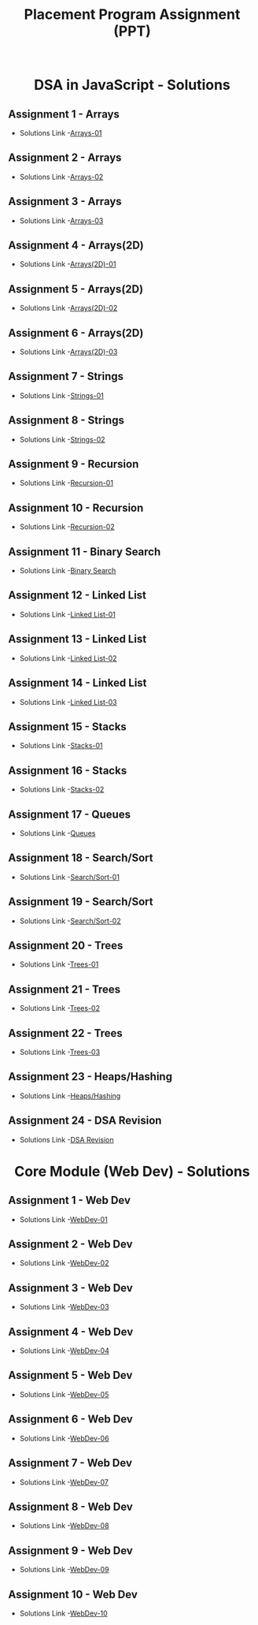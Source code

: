 <h1 align="center"> Placement Program Assignment (PPT)</h1>

<br>

<h1 align="center"> DSA in JavaScript - Solutions</h1>

## Assignment 1 - Arrays

- Solutions Link -[Arrays-01](https://github.com/MadhavSahi/FullStack-JavaScript-2022-23/tree/main/PlacementProgramAssignment_MadhavSahi/01-Arrays "Solutions Link")

## Assignment 2 - Arrays

- Solutions Link -[Arrays-02](https://github.com/MadhavSahi/FullStack-JavaScript-2022-23/tree/main/PlacementProgramAssignment_MadhavSahi/02-Arrays "Solutions Link")

## Assignment 3 - Arrays

- Solutions Link -[Arrays-03](https://github.com/MadhavSahi/FullStack-JavaScript-2022-23/tree/main/PlacementProgramAssignment_MadhavSahi/03-Arrays "Solutions Link")

## Assignment 4 - Arrays(2D)

- Solutions Link -[Arrays(2D)-01](https://github.com/MadhavSahi/FullStack-JavaScript-2022-23/tree/main/PlacementProgramAssignment_MadhavSahi/04-Arrays(2D) "Solutions Link")

## Assignment 5 - Arrays(2D)

- Solutions Link -[Arrays(2D)-02](https://github.com/MadhavSahi/FullStack-JavaScript-2022-23/tree/main/PlacementProgramAssignment_MadhavSahi/05-Arrays(2D) "Solutions Link")

## Assignment 6 - Arrays(2D)

- Solutions Link -[Arrays(2D)-03](https://github.com/MadhavSahi/FullStack-JavaScript-2022-23/tree/main/PlacementProgramAssignment_MadhavSahi/06-Arrays(2D) "Solutions Link")
## Assignment 7 - Strings

- Solutions Link -[Strings-01](https://github.com/MadhavSahi/FullStack-JavaScript-2022-23/tree/main/PlacementProgramAssignment_MadhavSahi/07-Strings "Solutions Link")
## Assignment 8 - Strings

- Solutions Link -[Strings-02](https://github.com/MadhavSahi/FullStack-JavaScript-2022-23/tree/main/PlacementProgramAssignment_MadhavSahi/08-Strings "Solutions Link")
## Assignment 9 - Recursion

- Solutions Link -[Recursion-01](https://github.com/MadhavSahi/FullStack-JavaScript-2022-23/tree/main/PlacementProgramAssignment_MadhavSahi/09-Recursion "Solutions Link")
## Assignment 10 - Recursion

- Solutions Link -[Recursion-02](https://github.com/MadhavSahi/FullStack-JavaScript-2022-23/tree/main/PlacementProgramAssignment_MadhavSahi/10-Recursion "Solutions Link")
## Assignment 11 - Binary Search

- Solutions Link -[Binary Search](https://github.com/MadhavSahi/FullStack-JavaScript-2022-23/tree/main/PlacementProgramAssignment_MadhavSahi/11-BinarySearch "Solutions Link")
## Assignment 12 - Linked List

- Solutions Link -[Linked List-01](https://github.com/MadhavSahi/FullStack-JavaScript-2022-23/tree/main/PlacementProgramAssignment_MadhavSahi/12-LinkedList "Solutions Link")
## Assignment 13 - Linked List

- Solutions Link -[Linked List-02](https://github.com/MadhavSahi/FullStack-JavaScript-2022-23/tree/main/PlacementProgramAssignment_MadhavSahi/13-LinkedList "Solutions Link")
## Assignment 14 - Linked List

- Solutions Link -[Linked List-03](https://github.com/MadhavSahi/FullStack-JavaScript-2022-23/tree/main/PlacementProgramAssignment_MadhavSahi/14-LinkedList "Solutions Link")
## Assignment 15 - Stacks

- Solutions Link -[Stacks-01](https://github.com/MadhavSahi/FullStack-JavaScript-2022-23/tree/main/PlacementProgramAssignment_MadhavSahi/15-Stacks "Solutions Link")
## Assignment 16 - Stacks

- Solutions Link -[Stacks-02](https://github.com/MadhavSahi/FullStack-JavaScript-2022-23/tree/main/PlacementProgramAssignment_MadhavSahi/16-Stacks "Solutions Link")
## Assignment 17 - Queues

- Solutions Link -[Queues](https://github.com/MadhavSahi/FullStack-JavaScript-2022-23/tree/main/PlacementProgramAssignment_MadhavSahi/17-Queues "Solutions Link")
## Assignment 18 - Search/Sort

- Solutions Link -[Search/Sort-01](https://github.com/MadhavSahi/FullStack-JavaScript-2022-23/tree/main/PlacementProgramAssignment_MadhavSahi/18-Search%2CSort "Solutions Link")
## Assignment 19 - Search/Sort

- Solutions Link -[Search/Sort-02](https://github.com/MadhavSahi/FullStack-JavaScript-2022-23/tree/main/PlacementProgramAssignment_MadhavSahi/19-Search%2CSort "Solutions Link")
## Assignment 20 - Trees

- Solutions Link -[Trees-01](https://github.com/MadhavSahi/FullStack-JavaScript-2022-23/tree/main/PlacementProgramAssignment_MadhavSahi/20-Trees "Solutions Link")
## Assignment 21 - Trees

- Solutions Link -[Trees-02](https://github.com/MadhavSahi/FullStack-JavaScript-2022-23/tree/main/PlacementProgramAssignment_MadhavSahi/21-Trees "Solutions Link")
## Assignment 22 - Trees

- Solutions Link -[Trees-03](https://github.com/MadhavSahi/FullStack-JavaScript-2022-23/tree/main/PlacementProgramAssignment_MadhavSahi/22-Trees "Solutions Link")
## Assignment 23 - Heaps/Hashing

- Solutions Link -[Heaps/Hashing](https://github.com/MadhavSahi/FullStack-JavaScript-2022-23/tree/main/PlacementProgramAssignment_MadhavSahi/23-Heaps%2CHashing "Solutions Link")
## Assignment 24 - DSA Revision

- Solutions Link -[DSA Revision](https://github.com/MadhavSahi/FullStack-JavaScript-2022-23/tree/main/PlacementProgramAssignment_MadhavSahi/24-DSA-Revision-01 "Solutions Link")

<h1 align="center"> Core Module (Web Dev) - Solutions</h1>

## Assignment 1 - Web Dev

- Solutions Link -[WebDev-01](https://github.com/MadhavSahi/FullStack-JavaScript-2022-23/tree/main/PlacementProgramAssignment_MadhavSahi/WebDev-01 "Solutions Link")
## Assignment 2 - Web Dev

- Solutions Link -[WebDev-02](https://github.com/MadhavSahi/FullStack-JavaScript-2022-23/tree/main/PlacementProgramAssignment_MadhavSahi/WebDev-02 "Solutions Link")
## Assignment 3 - Web Dev

- Solutions Link -[WebDev-03](https://github.com/MadhavSahi/FullStack-JavaScript-2022-23/tree/main/PlacementProgramAssignment_MadhavSahi/WebDev-03 "Solutions Link")
## Assignment 4 - Web Dev

- Solutions Link -[WebDev-04](https://github.com/MadhavSahi/FullStack-JavaScript-2022-23/tree/main/PlacementProgramAssignment_MadhavSahi/WebDev-04 "Solutions Link")
## Assignment 5 - Web Dev

- Solutions Link -[WebDev-05](https://github.com/MadhavSahi/FullStack-JavaScript-2022-23/tree/main/PlacementProgramAssignment_MadhavSahi/WebDev-05 "Solutions Link")
## Assignment 6 - Web Dev

- Solutions Link -[WebDev-06](https://github.com/MadhavSahi/FullStack-JavaScript-2022-23/tree/main/PlacementProgramAssignment_MadhavSahi/WebDev-06 "Solutions Link")
## Assignment 7 - Web Dev

- Solutions Link -[WebDev-07](https://github.com/MadhavSahi/FullStack-JavaScript-2022-23/tree/main/PlacementProgramAssignment_MadhavSahi/WebDev-07 "Solutions Link")
## Assignment 8 - Web Dev

- Solutions Link -[WebDev-08](https://github.com/MadhavSahi/FullStack-JavaScript-2022-23/tree/main/PlacementProgramAssignment_MadhavSahi/WebDev-08 "Solutions Link")
## Assignment 9 - Web Dev

- Solutions Link -[WebDev-09](https://github.com/MadhavSahi/FullStack-JavaScript-2022-23/tree/main/PlacementProgramAssignment_MadhavSahi/WebDev-09 "Solutions Link")
## Assignment 10 - Web Dev

- Solutions Link -[WebDev-10](https://github.com/MadhavSahi/FullStack-JavaScript-2022-23/tree/main/PlacementProgramAssignment_MadhavSahi/WebDev-10 "Solutions Link")